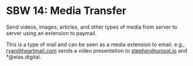 SBW 14: Media Transfer
===========================

Send videos, images, articles, and other types of media from server to server
using an extension to paymail.

This is a type of mail and can be seen as a media extension to email. e.g.,
ryan@heartmail.com sends a video presentation to stephen@unisot.io and
*@elas.digital.